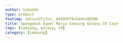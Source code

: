```yaml
---
author: tokodab
type: product
featimg: 1okiuzGTjInx__Add8VKTAvGXmSv8EDN6
title: Spongebob Super Mario Samsung Galaxy S9 Case
tags: [samsung, galaxy, s9]
category: [samsung]
---
```

